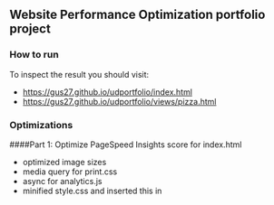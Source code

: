 ## Website Performance Optimization portfolio project

### How to run

To inspect the result you should visit:

* https://gus27.github.io/udportfolio/index.html
* https://gus27.github.io/udportfolio/views/pizza.html

### Optimizations

####Part 1: Optimize PageSpeed Insights score for index.html

* optimized image sizes
* media query for print.css
* async for analytics.js
* minified style.css and inserted this in <style> tag in index.html

####Part 2: Optimize Frames per Second in pizza.html

##### Frame Rate

* moved `items` and `itemsLen` to a global variables and called DOM for `.mover` class elements only once
* changed number of pizzas from 200 to 40 (5 rows with 8 pizzas)
* changed function call to `updatePositions` so that it is called by `requestAnimationFrame`
* cache CPU extensive `sin` calculation inside `updatePositions`
* changed style for `#movingPizzas1` so that the containing pizza images are all on a separate layer

##### Computational Efficiency (pizza slider)

* Optimized changePizzaSizes() function so that newWidth is calculated only once and then set for all pizzas. 
* Calling DOM query for .randomPizzaContainer only one time per function call.
